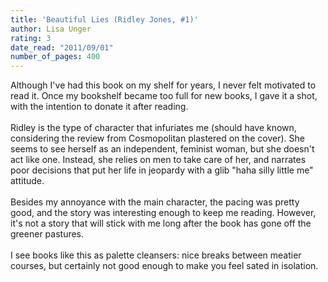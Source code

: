 ```yaml
---
title: 'Beautiful Lies (Ridley Jones, #1)'
author: Lisa Unger
rating: 3
date_read: "2011/09/01"
number_of_pages: 400
---
```


Although I've had this book on my shelf for years, I never felt motivated to read it. Once my bookshelf became too full for new books, I gave it a shot, with the intention to donate it after reading.<br/><br/>Ridley is the type of character that infuriates me (should have known, considering the review from Cosmopolitan plastered on the cover). She seems to see herself as an independent, feminist woman, but she doesn't act like one. Instead, she relies on men to take care of her, and narrates poor decisions that put her life in jeopardy with a glib "haha silly little me" attitude. <br/><br/>Besides my annoyance with the main character, the pacing was pretty good, and the story was interesting enough to keep me reading. However, it's not a story that will stick with me long after the book has gone off the greener pastures.<br/><br/>I see books like this as palette cleansers: nice breaks between meatier courses, but certainly not good enough to make you feel sated in isolation.